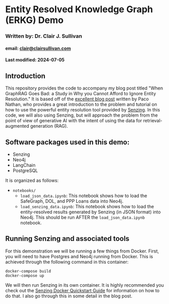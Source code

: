 # Entity Resolved Knowledge Graph (ERKG) Demo
### Written by: Dr. Clair J. Sullivan
#### email: clair@clairsullivan.com
#### Last modified: 2024-07-05

## Introduction

This repository provides the code to accompany my blog post titled "When GraphRAG Goes Bad: a Study in Why you Cannot Afford to Ignore Entity Resolution."  It is based off of the [excellent blog post](https://neo4j.com/developer-blog/entity-resolved-knowledge-graphs/) written by Paco Nathan, who provides a great introduction to the problem and tutorial on how to use the powerful entity resolution tool provided by [Senzing](https://senzing.com/).  In this code, we will also using Senzing, but will approach the problem from the point of view of generative AI with the intent of using the data for retrieval-augmented generation (RAG).  

## Software packages used in this demo:

- Senzing
- Neo4j
- LangChain
- PostgreSQL

It is organized as follows:

- `notebooks/`
  - `load_json_data.ipynb`: This notebook shows how to load the SafeGraph, DOL, and PPP Loans data into Neo4j.
  - `load_senzing_data.ipynb`: This notebook shows how to load the entity-resolved results generated by Senzing (in JSON format) into Neo4j.  This should be run AFTER the `load_json_data.ipynb` notebook.

## Running Senzing and associated tools

For this demonstration we will be running a few things from Docker.  First, you will need to have Postgres and Neo4j running from Docker.  This is achieved through the following command in this container:

```
docker-compose build
docker-compose up
```

We will then run Senzing in its own container.  It is highly recommended you check out the [Senzing Docker Quickstart Guide](https://docs.senzing.com/quickstart/quickstart_docker/) for information on how to do that.  I also go through this in some detail in the blog post.


